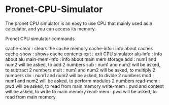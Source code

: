 # Pronet-CPU-Simulator
The pronet CPU simulator is an easy to use CPU that mainly used as a calculator, and you can access its memory.

Pronet CPU simulator commands

cache-clear : clears the cache memory
cache-info : info about caches
cache-show : shows cache contents
exit : exit CPU simulator
alu-info : info about alu
main-mem-info : info about main mem storage
add : num1 and num2 will be asked, to add 2 numbers
sub : num1 and num2 will be asked, to subtract 2 numbers
mult : num1 and num2 will be asked, to multiply 2 numbers
div : num1 and num2 will be asked, to divide 2 numbers
mod : num1 and num2 will be asked, to perform modulos 2 numbers
read-mem : pwd will be asked, to read from main memory
write-mem : pwd and content will be asked, to write to main memory
read-mem : pwd will be asked, to read from main memory
